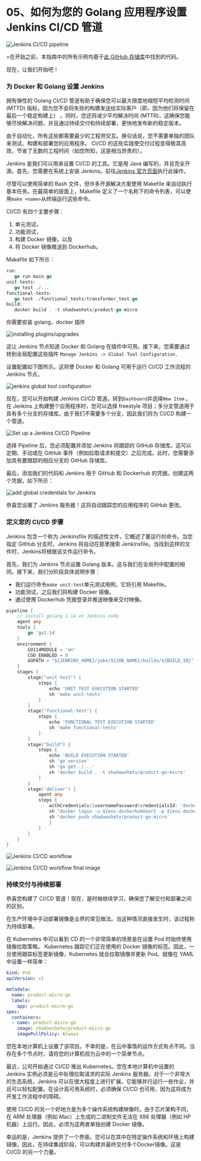 # 05、如何为您的 Golang 应用程序设置 Jenkins CI/CD 管道

![Jenkins CI/CD pipeline](https://mattermost.com/wp-content/uploads/2022/04/04\_Jenkins\_CI\_CD@2x.webp)



\=在开始之前，本指南中的所有示例均基于[此 GitHub 存储库](https://github.com/shadowshot-x/micro-product-go/tree/Testing-CICD)中找到的代码。

现在，让我们开始吧！

### 为 Docker 和 Golang 设置 Jenkins

拥有弹性的 Golang CI/CD 管道有助于确保您可以最大限度地缩短平均检测时间 (MTTD) 指标，因为您不会将失败的构建发送给实际客户（即，因为他们将保留在最后一个稳定构建上） 。同时，您还将减少平均解决时间 (MTTR)，这确保您能够尽快解决问题，并且通过持续交付和持续部署，更快地发布新的稳定版本。

由于自动化，所有这些都需要最少的工程师交互。换句话说，您不需要单独的团队来测试、构建和部署您的应用程序。 CI/CD 的这些实践使交付过程变得极其高效，节省了无数的工程时间（如您所知，这是相当昂贵的）。

Jenkins 是我们可以用来设置 CI/CD 的工具。它是用 Java 编写的，并且完全开源。首先，您需要在系统上安装 Jenkins。前往[Jenkins 官方页面](https://www.jenkins.io/doc/book/installing/)执行此操作。

尽管可以使用简单的 Bash 文件，但许多开源解决方案使用 Makefile 来自动执行基本任务。在最简单的层面上，Makefile 定义了一个名称下的命令列表，可以使用`make <name>`从终端运行这些命令。

CI/CD 有四个主要步骤：

1. &#x20;单元测试，
2. &#x20;功能测试，
3. 构建 Docker 镜像，以及
4. 将 Docker 镜像推送到 Dockerhub。

Makefile 如下所示：

```go
run:
   go run main.go
unit-tests:
   go test ./...
functional-tests:
   go test ./functional_tests/transformer_test.go
build:
   docker build . -t shadowshotx/product-go-micro
```

你需要安装 golang，docker  插件

![installing plugins/upgrades](https://mattermost.com/wp-content/uploads/2022/04/image2-1-1024x446.webp)

这让 Jenkins 节点知道 Docker 和 Golang 在插件中可用。接下来，您需要通过转到全局配置这些插件 `Manage Jenkins -> Global Tool Configuration.`

设置配置如下图所示。这将使 Docker 和 Golang 可用于运行 CI/CD 工作流程的 Jenkins 节点。

![jenkins global tool configuration](https://mattermost.com/wp-content/uploads/2022/04/image5-1-1024x628.webp)

现在，您可以开始构建 Jenkins CI/CD 管道。转到`Dashboard`并选择`New Item` 。在 Jenkins 上构建整个应用程序时，您可以选择 freestyle 项目；多分支管道用于具有多个分支的存储库。由于我们不需要多个分支，因此我们将为 CI/CD 构建一个管道。

![Set up a Jenkins CI/CD Pipeline](https://mattermost.com/wp-content/uploads/2022/04/image4-1-1024x664.webp)

选择 Pipeline 后，您必须配置并添加 Jenkins 将跟踪的 GitHub 存储库。这可以定期、手动或在 GitHub 事件（例如拉取请求和提交）之后完成。此时，您需要添加具有要跟踪的相应分支的 GitHub 存储库。

最后，添加我们的代码和 Jenkins 用于 GitHub 和 Dockerhub 的凭据。创建这两个凭据，如下所示：

![add global credentials for Jenkins](https://mattermost.com/wp-content/uploads/2022/04/image7-1024x601.webp)

恭喜您设置了 Jenkins 服务器！这将自动跟踪您的应用程序的 GitHub 更改。

### &#x20;定义您的 CI/CD 步骤

Jenkins 包含一个称为 Jenkinsfile 的描述性文件，它概述了要运行的命令。当您指定 GitHub 分支时，Jenkins 将自动在那里搜索 Jenkinsfile。当找到这样的文件时，Jenkins将根据该文件运行命令。

首先，我们为 Jenkins 节点设置 Golang 版本。这与我们在全局列中配置的相同。接下来，我们分阶段具体说明步骤：

* 我们运行命令`make unit-test`单元测试用例，它将引用 Makefile。
* 功能测试，之后我们将构建 Docker 镜像。
* 通过使用 Dockerhub 凭据登录并推送映像来交付映像。

```go
pipeline {
    // install golang 1.14 on Jenkins node
    agent any
    tools {
        go 'go1.14'
    }
    environment {
        GO114MODULE = 'on'
        CGO_ENABLED = 0 
        GOPATH = "${JENKINS_HOME}/jobs/${JOB_NAME}/builds/${BUILD_ID}"
    }
    stages {
        stage("unit-test") {
            steps {
                echo 'UNIT TEST EXECUTION STARTED'
                sh 'make unit-tests'
            }
        }
        stage("functional-test") {
            steps {
                echo 'FUNCTIONAL TEST EXECUTION STARTED'
                sh 'make functional-tests'
            }
        }
        stage("build") {
            steps {
                echo 'BUILD EXECUTION STARTED'
                sh 'go version'
                sh 'go get ./...'
                sh 'docker build . -t shadowshotx/product-go-micro'
            }
        }
        stage('deliver') {
            agent any
            steps {
                withCredentials([usernamePassword(credentialsId: 'dockerhub', passwordVariable: 'dockerhubPassword', usernameVariable: 'dockerhubUser')]) {
                sh "docker login -u ${env.dockerhubUser} -p ${env.dockerhubPassword}"
                sh 'docker push shadowshotx/product-go-micro'
                }
            }
        }
    }
}
```

![Jenkins CI/CD workflow](https://mattermost.com/wp-content/uploads/2022/04/image6-1024x467.webp)

![Jenkins CI/CD workflow final image](https://mattermost.com/wp-content/uploads/2022/04/image8-1024x668.webp)

### 持续交付与持续部署

恭喜您构建了 CI/CD 管道！现在，是时候继续学习，确保您了解交付和部署之间的区别。

在生产环境中手动部署镜像是业界的常见做法。当这种情况直接发生时，该过程称为持续部署。

在 Kubernetes 中可以看到 CD 的一个非常简单的场景是在设置 Pod 时始终使用镜像拉取策略。 Kubernetes 跟踪它们正在使用的 Docker 镜像的标签。因此，一旦使用跟踪标签更新镜像，Kubernetes 就会拉取镜像并更新 Pod。就像在 YAML 中设置一样简单：

```yaml
kind: Pod
apiVersion: v1

metadata:
  name: product-micro-go
  labels:
    app: product-micro-go
spec:
  containers:
  - name: product-micro-go
    image: shadowshotx/product-micro-go
    imagePullPolicy: Always
```

您在本地计算机上设置了该项目。不幸的是，在云中事情的运作方式有点不同。当存在多个节点时，请将您的计算机视为云中的一个简单节点。

最近，公司开始通过 CI/CD 推出 Kubernetes。您在本地计算机中设置的 Jenkins 实例必须是云中处理拉取请求的实际 Jenkins 服务器。对于一个非常大的生态系统，Jenkins 可以在很大程度上进行扩展。它能够并行运行一些作业，并且可以轻松配置。在设计高可用系统时，必须确保 CI/CD 也可用，因为这将成为开发工作流程中的障碍。

使用 CI/CD 的另一个好地方是为多个操作系统构建映像时。由于芯片架构不同，在 ARM 处理器（例如 Mac）上生成的二进制文件无法在 X86 处理器（例如 HP 机器）上运行。因此，必须为这两者单独创建 Docker 镜像。

幸运的是，Jenkins 提供了一个界面，您可以在其中在特定操作系统和环境上构建镜像。因此，在持续集成阶段，可以构建并最终交付多个Docker镜像。这是 CI/CD 的另一个力量。
